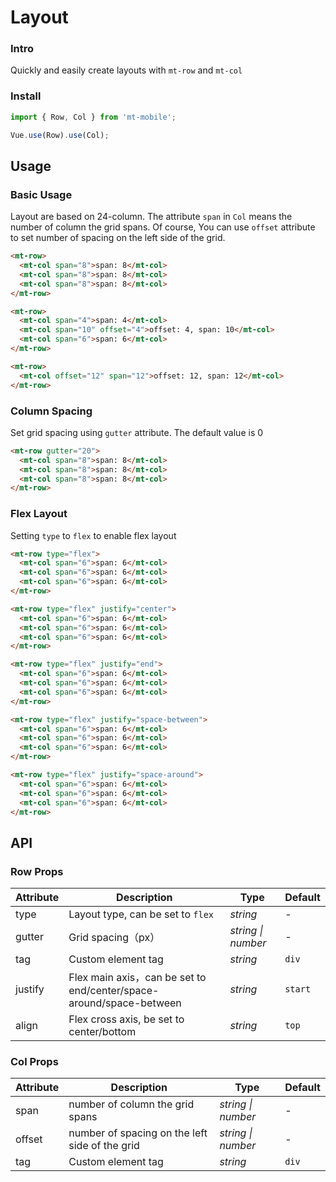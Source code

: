 # Layout

### Intro

Quickly and easily create layouts with `mt-row` and `mt-col`

### Install

``` javascript
import { Row, Col } from 'mt-mobile';

Vue.use(Row).use(Col);
```

## Usage

### Basic Usage

Layout are based on 24-column. The attribute `span` in `Col` means the number of column the grid spans. Of course, You can use `offset` attribute to set number of spacing on the left side of the grid.

```html
<mt-row>
  <mt-col span="8">span: 8</mt-col>
  <mt-col span="8">span: 8</mt-col>
  <mt-col span="8">span: 8</mt-col>
</mt-row>

<mt-row>
  <mt-col span="4">span: 4</mt-col>
  <mt-col span="10" offset="4">offset: 4, span: 10</mt-col>
  <mt-col span="6">span: 6</mt-col>
</mt-row>

<mt-row>
  <mt-col offset="12" span="12">offset: 12, span: 12</mt-col>
</mt-row>
```


### Column Spacing

Set grid spacing using `gutter` attribute. The default value is 0


```html
<mt-row gutter="20">
  <mt-col span="8">span: 8</mt-col>
  <mt-col span="8">span: 8</mt-col>
  <mt-col span="8">span: 8</mt-col>
</mt-row>
```

### Flex Layout

Setting `type` to `flex` to enable flex layout

```html
<mt-row type="flex">
  <mt-col span="6">span: 6</mt-col>
  <mt-col span="6">span: 6</mt-col>
  <mt-col span="6">span: 6</mt-col>
</mt-row>

<mt-row type="flex" justify="center">
  <mt-col span="6">span: 6</mt-col>
  <mt-col span="6">span: 6</mt-col>
  <mt-col span="6">span: 6</mt-col>
</mt-row>

<mt-row type="flex" justify="end">
  <mt-col span="6">span: 6</mt-col>
  <mt-col span="6">span: 6</mt-col>
  <mt-col span="6">span: 6</mt-col>
</mt-row>

<mt-row type="flex" justify="space-between">
  <mt-col span="6">span: 6</mt-col>
  <mt-col span="6">span: 6</mt-col>
  <mt-col span="6">span: 6</mt-col>
</mt-row>

<mt-row type="flex" justify="space-around">
  <mt-col span="6">span: 6</mt-col>
  <mt-col span="6">span: 6</mt-col>
  <mt-col span="6">span: 6</mt-col>
</mt-row>
```

## API

### Row Props

| Attribute | Description | Type | Default |
|------|------|------|------|
| type | Layout type, can be set to `flex` | *string* | - |
| gutter | Grid spacing（px） | *string \| number* | - |
| tag | Custom element tag | *string* | `div` |
| justify | Flex main axis，can be set to  end/center/space-around/space-between | *string* | `start` |
| align | Flex cross axis, be set to  center/bottom | *string* | `top` |

### Col Props

| Attribute | Description | Type | Default |
|------|------|------|------|
| span | number of column the grid spans | *string \| number* | - |
| offset | number of spacing on the left side of the grid | *string \| number* | - |
| tag | Custom element tag | *string* | `div` |
